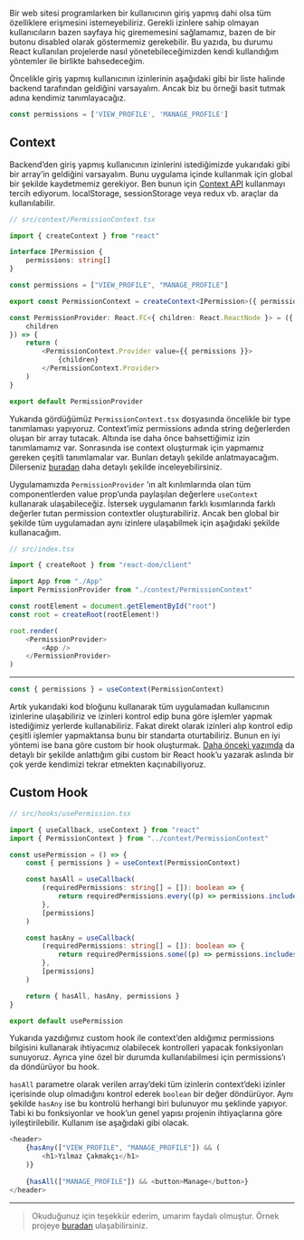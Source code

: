 Bir web sitesi programlarken bir kullanıcının giriş yapmış dahi olsa tüm özelliklere erişmesini istemeyebiliriz. Gerekli izinlere sahip olmayan kullanıcıların bazen sayfaya hiç girememesini sağlamamız, bazen de bir butonu disabled olarak göstermemiz gerekebilir. Bu yazıda, bu durumu React kullanılan projelerde nasıl yönetebileceğimizden kendi kullandığım yöntemler ile birlikte bahsedeceğim.

Öncelikle giriş yapmış kullanıcının izinlerinin aşağıdaki gibi bir liste halinde backend tarafından geldiğini varsayalım. Ancak biz bu örneği basit tutmak adına kendimiz tanımlayacağız.

```typescript
const permissions = ['VIEW_PROFILE', 'MANAGE_PROFILE']
```

## Context

Backend’den giriş yapmış kullanıcının izinlerini istediğimizde yukarıdaki gibi bir array’in geldiğini varsayalım. Bunu uygulama içinde kullanmak için global bir şekilde kaydetmemiz gerekiyor. Ben bunun için [Context API](https://beta.reactjs.org/learn/passing-data-deeply-with-context) kullanmayı tercih ediyorum. localStorage, sessionStorage veya redux vb. araçlar da kullanılabilir.

```typescript
// src/context/PermissionContext.tsx

import { createContext } from "react"

interface IPermission {
    permissions: string[]
}

const permissions = ["VIEW_PROFILE", "MANAGE_PROFILE"]

export const PermissionContext = createContext<IPermission>({ permissions })

const PermissionProvider: React.FC<{ children: React.ReactNode }> = ({
    children
}) => {
    return (
        <PermissionContext.Provider value={{ permissions }}>
            {children}
        </PermissionContext.Provider>
    )
}

export default PermissionProvider
```

Yukarıda gördüğümüz `PermissionContext.tsx` dosyasında öncelikle bir type tanımlaması yapıyoruz. Context’imiz permissions adında string değerlerden oluşan bir array tutacak. Altında ise daha önce bahsettiğimiz izin tanımlamamız var. Sonrasında ise context oluşturmak için yapmamız gereken çeşitli tanımlamalar var. Bunları detaylı şekilde anlatmayacağım. Dilerseniz [buradan](https://beta.reactjs.org/learn/passing-data-deeply-with-context) daha detaylı şekilde inceleyebilirsiniz.

Uygulamamızda `PermissionProvider` ’ın alt kırılımlarında olan tüm componentlerden value prop’unda paylaşılan değerlere `useContext` kullanarak ulaşabileceğiz. İstersek uygulamanın farklı kısımlarında farklı değerler tutan permission contextler oluşturabiliriz. Ancak ben global bir şekilde tüm uygulamadan aynı izinlere ulaşabilmek için aşağıdaki şekilde kullanacağım.

```typescript
// src/index.tsx

import { createRoot } from "react-dom/client"

import App from "./App"
import PermissionProvider from "./context/PermissionContext"

const rootElement = document.getElementById("root")
const root = createRoot(rootElement!)

root.render(
    <PermissionProvider>
        <App />
    </PermissionProvider>
)
```

---

```typescript
const { permissions } = useContext(PermissionContext)
```

Artık yukarıdaki kod bloğunu kullanarak tüm uygulamadan kullanıcının izinlerine ulaşabiliriz ve izinleri kontrol edip buna göre işlemler yapmak istediğimiz yerlerde kullanabiliriz. Fakat direkt olarak izinleri alıp kontrol edip çeşitli işlemler yapmaktansa bunu bir standarta oturtabiliriz. Bunun en iyi yöntemi ise bana göre custom bir hook oluşturmak. [Daha önceki yazımda](https://yilmazc.com/articles/kendi-usefetch-hook-unuzu-olusturmak) da detaylı bir şekilde anlattığım gibi custom bir React hook’u yazarak aslında bir çok yerde kendimizi tekrar etmekten kaçınabiliyoruz.

## Custom Hook

```typescript
// src/hooks/usePermission.tsx

import { useCallback, useContext } from "react"
import { PermissionContext } from "../context/PermissionContext"

const usePermission = () => {
    const { permissions } = useContext(PermissionContext)

    const hasAll = useCallback(
        (requiredPermissions: string[] = []): boolean => {
            return requiredPermissions.every((p) => permissions.includes(p))
        },
        [permissions]
    )

    const hasAny = useCallback(
        (requiredPermissions: string[] = []): boolean => {
            return requiredPermissions.some((p) => permissions.includes(p))
        },
        [permissions]
    )

    return { hasAll, hasAny, permissions }
}

export default usePermission
```

Yukarıda yazdığımız custom hook ile context’den aldığımız permissions bilgisini kullanarak ihtiyacımız olabilecek kontrolleri yapacak fonksiyonları sunuyoruz. Ayrıca yine özel bir durumda kullanılabilmesi için permissions’ı da döndürüyor bu hook.

`hasAll` parametre olarak verilen array’deki tüm izinlerin context’deki izinler içerisinde olup olmadığını kontrol ederek `boolean` bir değer döndürüyor. Aynı şekilde `hasAny` ise bu kontrolü herhangi biri bulunuyor mu şeklinde yapıyor. Tabi ki bu fonksiyonlar ve hook’un genel yapısı projenin ihtiyaçlarına göre iyileştirilebilir. Kullanım ise aşağıdaki gibi olacak.

```typescript
<header>
    {hasAny(["VIEW_PROFILE", "MANAGE_PROFILE"]) && (
        <h1>Yılmaz Çakmakçı</h1>
    )}
    
    {hasAll(["MANAGE_PROFILE"]) && <button>Manage</button>}
</header>
```

---

> Okuduğunuz için teşekkür ederim, umarım faydalı olmuştur. Örnek projeye [buradan](https://codesandbox.io/s/react-permissions-9u8ojb?file=/src/App.tsx) ulaşabilirsiniz.